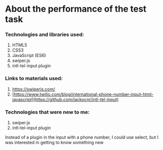 # About the performance of the test task

### Technologies and libraries used:
1) HTML5
2) CSS3
3) JavaScript (ES6)
4) swiper.js
5) intl-tel-input plugin

### Links to materials used:
1) https://swiperjs.com/
2) [https://www.twilio.com/blog/international-phone-number-input-html-javascript](https://github.com/jackocnr/intl-tel-input)

### Technologies that were new to me:
1) swiper.js
2) intl-tel-input plugin

Instead of a plugin in the input with a phone number, I could use select, but I was interested in getting to know something new
